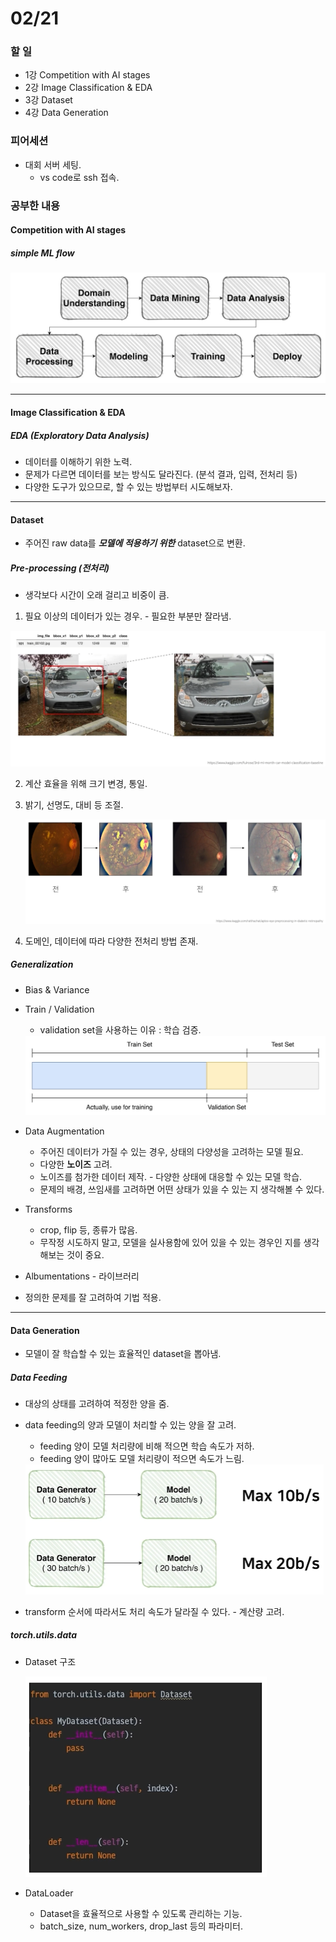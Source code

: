 # 02/21

### 할 일

* 1강 Competition with AI stages
* 2강 Image Classification & EDA
* 3강 Dataset
* 4강 Data Generation



### 피어세션

* 대회 서버 세팅.
  * vs code로 ssh 접속.



### 공부한 내용

#### Competition with AI stages

##### simple ML flow

<img src="0221.assets/image-20220221145826750.png" alt="image-20220221145826750" style="zoom:50%;" />



---



#### Image Classification & EDA

##### EDA (Exploratory Data Analysis)

* 데이터를 이해하기 위한 노력.
* 문제가 다르면 데이터를 보는 방식도 달라진다. (분석 결과, 입력, 전처리 등)
* 다양한 도구가 있으므로, 할 수 있는 방법부터 시도해보자.



---



#### Dataset

* 주어진 raw data를 ***모델에 적용하기 위한*** dataset으로 변환.



##### Pre-processing (전처리)

* 생각보다 시간이 오래 걸리고 비중이 큼.



1. 필요 이상의 데이터가 있는 경우. - 필요한 부분만 잘라냄.

![image-20220222110631922](0221.assets/image-20220222110631922.png)

2. 계산 효율을 위해 크기 변경, 통일.

3. 밝기, 선명도, 대비 등 조절.

   ![image-20220222112057970](0221.assets/image-20220222112057970.png)

4. 도메인, 데이터에 따라 다양한 전처리 방법 존재.



##### Generalization

* Bias & Variance

* Train / Validation

  * validation set을 사용하는 이유 : 학습 검증.

  <img src="0221.assets/image-20220222112952824.png" alt="image-20220222112952824" style="zoom:50%;" />

* Data Augmentation

  * 주어진 데이터가 가질 수 있는 경우, 상태의 다양성을 고려하는 모델 필요.
  * 다양한 **노이즈** 고려.
  * 노이즈를 첨가한 데이터 제작. - 다양한 상태에 대응할 수 있는 모델 학습.
  * 문제의 배경, 쓰임새를 고려하면 어떤 상태가 있을 수 있는 지 생각해볼 수 있다.

* Transforms

  * crop, flip 등, 종류가 많음.
  * 무작정 시도하지 말고, 모델을 실사용함에 있어 있을 수 있는 경우인 지를 생각해보는 것이 중요.

* Albumentations - 라이브러리



* 정의한 문제를 잘 고려하여 기법 적용.



---



#### Data Generation

* 모델이 잘 학습할 수 있는 효율적인 dataset을 뽑아냄.



##### Data Feeding

* 대상의 상태를 고려하여 적정한 양을 줌.

* data feeding의 양과 모델이 처리할 수 있는 양을 잘 고려.

  * feeding 양이 모델 처리량에 비해 적으면 학습 속도가 저하.
  * feeding 양이 많아도 모델 처리량이 적으면 속도가 느림.

  <img src="0221.assets/image-20220222124604211.png" alt="image-20220222124604211" style="zoom:50%;" />

* transform 순서에 따라서도 처리 속도가 달라질 수 있다. - 계산량 고려.



##### torch.utils.data

* Dataset 구조

  <img src="0221.assets/image-20220222125212647.png" alt="image-20220222125212647" style="zoom: 67%;" />

* DataLoader

  * Dataset을 효율적으로 사용할 수 있도록 관리하는 기능.
  * batch_size, num_workers, drop_last 등의 파라미터.